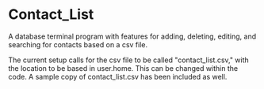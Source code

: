 # Contact_List
A database terminal program with features for adding, deleting, editing, and searching for contacts based on a csv file.

The current setup calls for the csv file to be called "contact_list.csv," with the location to be based in user.home. This can be changed within the code. A sample copy of contact_list.csv has been included as well.
